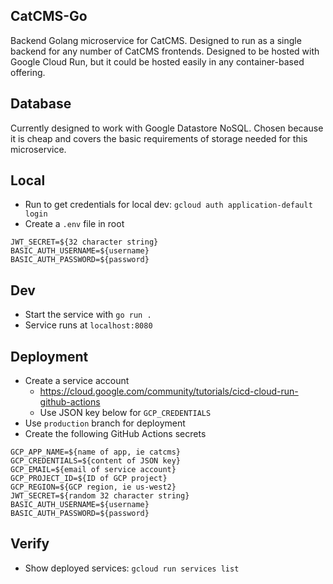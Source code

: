 ## CatCMS-Go

Backend Golang microservice for CatCMS. Designed to run as a single backend for any number of CatCMS frontends. Designed to be hosted with Google Cloud Run, but it could be hosted easily in any container-based offering.

## Database

Currently designed to work with Google Datastore NoSQL. Chosen because it is cheap and covers the basic requirements of storage needed for this microservice.

## Local

- Run to get credentials for local dev: `gcloud auth application-default login`
- Create a `.env` file in root

```
JWT_SECRET=${32 character string}
BASIC_AUTH_USERNAME=${username}
BASIC_AUTH_PASSWORD=${password}
```

## Dev

- Start the service with `go run .`
- Service runs at `localhost:8080`

## Deployment

- Create a service account
  - https://cloud.google.com/community/tutorials/cicd-cloud-run-github-actions
  - Use JSON key below for `GCP_CREDENTIALS`
- Use `production` branch for deployment
- Create the following GitHub Actions secrets

```
GCP_APP_NAME=${name of app, ie catcms}
GCP_CREDENTIALS=${content of JSON key}
GCP_EMAIL=${email of service account}
GCP_PROJECT_ID=${ID of GCP project}
GCP_REGION=${GCP region, ie us-west2}
JWT_SECRET=${random 32 character string}
BASIC_AUTH_USERNAME=${username}
BASIC_AUTH_PASSWORD=${password}
```

## Verify

- Show deployed services: `gcloud run services list`
